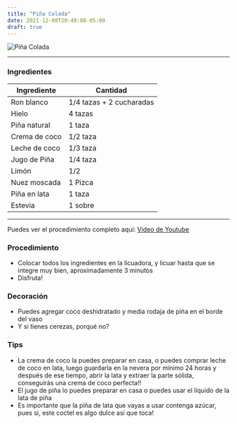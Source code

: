```yaml
---
title: "Piña Colada"
date: 2021-12-08T20:49:08-05:00
draft: true
---
```

![Piña Colada](../../images/pina_colada.jpg)
___
### Ingredientes 

| Ingrediente | Cantidad |
| ----------- | ----------- |
| Ron blanco | 1/4 tazas + 2 cucharadas |
| Hielo | 4 tazas |
| Piña natural | 1 taza |
| Crema de coco | 1/2 taza |
| Leche de coco | 1/3 taza |
| Jugo de Piña | 1/4 taza |
| Limón | 1/2 |
| Nuez moscada | 1 Pizca |
| Piña en lata | 1 taza |
| Estevia | 1 sobre |

___

Puedes ver el procedimiento completo aquí: [Video de Youtube](https://youtu.be/KwdQX_hijXI)

### Procedimiento 
- Colocar todos los ingredientes en la licuadora, y licuar hasta que se integre muy bien, aproximadamente 3 minutos
- Disfruta!

### Decoración
- Puedes agregar coco deshidratado y media rodaja de piña en el borde del vaso
- Y si tienes cerezas, porqué no?

### Tips
- La crema de coco la puedes preparar en casa, o puedes comprar leche de coco en lata, luego guardarla en la nevera por mínimo 24 horas y después de ese tiempo, abrir la lata y extraer la parte sólida, conseguirás una crema de coco perfecta!!
- El jugo de piña lo puedes preparar en casa o puedes usar el líquido de la lata de piña
- Es importante que la piña de lata que vayas a usar contenga azúcar, pues si, este coctel es algo dulce así que toca!




